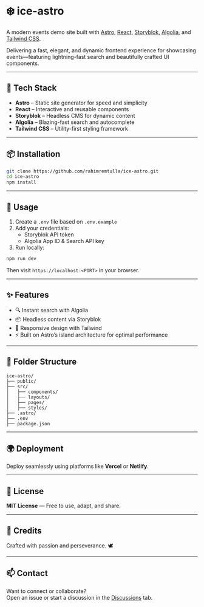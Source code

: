 # ❄️ ice-astro

A modern events demo site built with [Astro](https://astro.build/), [React](https://react.dev/), [Storyblok](https://www.storyblok.com/), [Algolia](https://www.algolia.com/), and [Tailwind CSS](https://tailwindcss.com/).

Delivering a fast, elegant, and dynamic frontend experience for showcasing events—featuring lightning-fast search and beautifully crafted UI components.

---

## 🚀 Tech Stack

- **Astro** – Static site generator for speed and simplicity  
- **React** – Interactive and reusable components  
- **Storyblok** – Headless CMS for dynamic content  
- **Algolia** – Blazing-fast search and autocomplete  
- **Tailwind CSS** – Utility-first styling framework  

---

## 📦 Installation

```bash
git clone https://github.com/rahimremtulla/ice-astro.git
cd ice-astro
npm install
```

---

## 🔧 Usage

1. Create a `.env` file based on `.env.example`
2. Add your credentials:
   - Storyblok API token
   - Algolia App ID & Search API key
3. Run locally:

```bash
npm run dev
```

Then visit `https://localhost:<PORT>` in your browser.

---

## ✨ Features

- 🔍 Instant search with Algolia
- 📦 Headless content via Storyblok
- 🎨 Responsive design with Tailwind
- ⚡ Built on Astro’s island architecture for optimal performance

---

## 📁 Folder Structure

```
ice-astro/
├── public/
├── src/
│   ├── components/
│   ├── layouts/
│   ├── pages/
│   ├── styles/
├── .astro/
├── .env
├── package.json
```

---

## 🌍 Deployment

Deploy seamlessly using platforms like **Vercel** or **Netlify**.

---

## 📜 License

**MIT License** — Free to use, adapt, and share.

---

## 🙏 Credits

Crafted with passion and perseverance. 🕊️

---

## 📫 Contact

Want to connect or collaborate?  
Open an issue or start a discussion in the [Discussions](https://github.com/rahimremtulla/ice-astro/discussions) tab.
